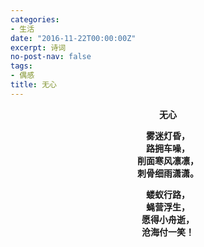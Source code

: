 ```yaml
---
categories:
- 生活
date: "2016-11-22T00:00:00Z"
excerpt: 诗词
no-post-nav: false
tags:
- 偶感
title: 无心
---
```


**<center>无心</center>**

**<center>雾迷灯昏，</center>**
**<center>路拥车噪，</center>**
**<center>削面寒风凛凛，</center>**
**<center>刺骨细雨潇潇。</center>**

**<center>蝼蚁行路，</center>**
**<center>蝇营浮生，</center>**
**<center>愿得小舟逝，</center>**
**<center>沧海付一笑！</center>**